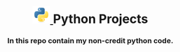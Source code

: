 <h1 align="center"><a href="https://www.python.org" target="_blank"> <img src="https://raw.githubusercontent.com/devicons/devicon/master/icons/python/python-original.svg" alt="python-projects" width="40" height="40"/> </a>Python Projects</h1>
<h3 align="center">In this repo contain my non-credit python code.</h3>
